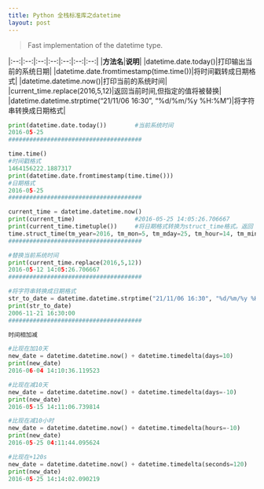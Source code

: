 ```yaml
---
title: Python 全栈标准库之datetime
layout: post
---
```



> Fast implementation of the datetime type.

|:--:|:--:|:--:|:--:|:--:|:--:|:--:|
|**方法名**|**说明**|
|datetime.date.today()|打印输出当前的系统日期|
|datetime.date.fromtimestamp(time.time())|将时间戳转成日期格式|
|datetime.datetime.now()|打印当前的系统时间|
|current_time.replace(2016,5,12)|返回当前时间,但指定的值将被替换|
|datetime.datetime.strptime(“21/11/06 16:30”, “%d/%m/%y %H:%M”)|将字符串转换成日期格式|


```python
print(datetime.date.today())        #当前系统时间
2016-05-25
######################################

time.time()
#时间戳格式
1464156222.1887317
print(datetime.date.fromtimestamp(time.time()))
#日期格式
2016-05-25
######################################

current_time = datetime.datetime.now()
print(current_time)                 #2016-05-25 14:05:26.706667
print(current_time.timetuple())     #将日期格式转换为struct_time格式。返回 struct_time 格式
time.struct_time(tm_year=2016, tm_mon=5, tm_mday=25, tm_hour=14, tm_min=5, tm_sec=26, tm_wday=2, tm_yday=146, tm_isdst=-1)
######################################

#替换当前系统时间
print(current_time.replace(2016,5,12))
2016-05-12 14:05:26.706667
######################################

#将字符串转换成日期格式
str_to_date = datetime.datetime.strptime("21/11/06 16:30", "%d/%m/%y %H:%M")
print(str_to_date)
2006-11-21 16:30:00
######################################

时间相加减

#比现在加10天
new_date = datetime.datetime.now() + datetime.timedelta(days=10)
print(new_date)
2016-06-04 14:10:36.119523

#比现在减10天
new_date = datetime.datetime.now() + datetime.timedelta(days=-10)
print(new_date)
2016-05-15 14:11:06.739814

#比现在减10小时
new_date = datetime.datetime.now() + datetime.timedelta(hours=-10)
print(new_date)
2016-05-25 04:11:44.095624

#比现在+120s
new_date = datetime.datetime.now() + datetime.timedelta(seconds=120)
print(new_date)
2016-05-25 14:14:02.090219
```